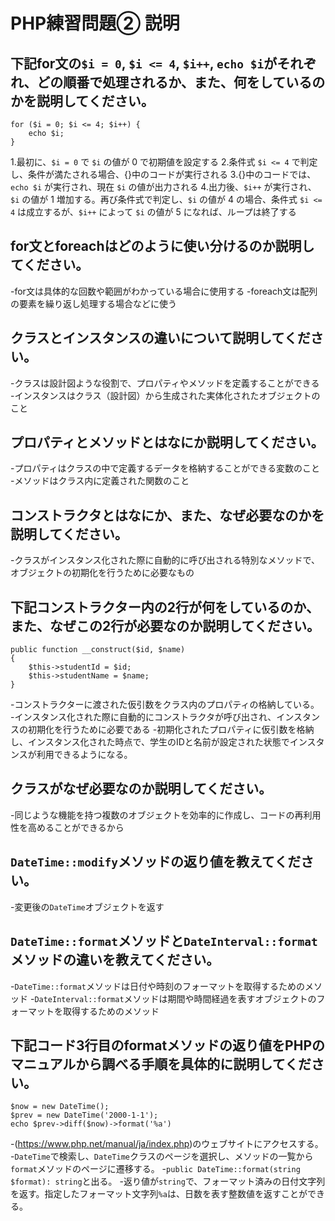 # PHP練習問題② 説明

## 下記for文の`$i = 0`, `$i <= 4`, `$i++`, `echo $i`がそれぞれ、どの順番で処理されるか、また、何をしているのかを説明してください。

```
for ($i = 0; $i <= 4; $i++) {
    echo $i;
}
```

1.最初に、`$i = 0` で `$i` の値が 0 で初期値を設定する
2.条件式 `$i <= 4` で判定し、条件が満たされる場合、{}中のコードが実行される
3.{}中のコードでは、`echo $i` が実行され、現在 `$i` の値が出力される
4.出力後、`$i++` が実行され、 `$i` の値が 1 増加する。再び条件式で判定し、`$i` の値が 4 の場合、条件式 `$i <= 4` は成立するが、`$i++` によって `$i` の値が 5 になれば、ループは終了する

## for文とforeachはどのように使い分けるのか説明してください。
-for文は具体的な回数や範囲がわかっている場合に使用する
-foreach文は配列の要素を繰り返し処理する場合などに使う

## クラスとインスタンスの違いについて説明してください。
-クラスは設計図ような役割で、プロパティやメソッドを定義することができる
-インスタンスはクラス（設計図）から生成された実体化されたオブジェクトのこと

## プロパティとメソッドとはなにか説明してください。
-プロパティはクラスの中で定義するデータを格納することができる変数のこと
-メソッドはクラス内に定義された関数のこと

## コンストラクタとはなにか、また、なぜ必要なのかを説明してください。
-クラスがインスタンス化された際に自動的に呼び出される特別なメソッドで、オブジェクトの初期化を行うために必要なもの

## 下記コンストラクター内の2行が何をしているのか、また、なぜこの2行が必要なのか説明してください。
```
public function __construct($id, $name)
{
    $this->studentId = $id;
    $this->studentName = $name;
}
```
-コンストラクターに渡された仮引数をクラス内のプロパティの格納している。
-インスタンス化された際に自動的にコンストラクタが呼び出され、インスタンスの初期化を行うために必要である
-初期化されたプロパティに仮引数を格納し、インスタンス化された時点で、学生のIDと名前が設定された状態でインスタンスが利用できるようになる。

## クラスがなぜ必要なのか説明してください。
-同じような機能を持つ複数のオブジェクトを効率的に作成し、コードの再利用性を高めることができるから

## `DateTime::modify`メソッドの返り値を教えてください。
-変更後の`DateTime`オブジェクトを返す

## `DateTime::format`メソッドと`DateInterval::format`メソッドの違いを教えてください。
-`DateTime::format`メソッドは日付や時刻のフォーマットを取得するためのメソッド
-`DateInterval::format`メソッドは期間や時間経過を表すオブジェクトのフォーマットを取得するためのメソッド

## 下記コード3行目のformatメソッドの返り値をPHPのマニュアルから調べる手順を具体的に説明してください。
```
$now = new DateTime();
$prev = new DateTime('2000-1-1');
echo $prev->diff($now)->format('%a')
```

-(https://www.php.net/manual/ja/index.php)のウェブサイトにアクセスする。
-`DateTime`で検索し、`DateTime`クラスのページを選択し、メソッドの一覧から`format`メソッドのページに遷移する。
-`public DateTime::format(string $format): string`と出る。
-返り値が`string`で、フォーマット済みの日付文字列を返す。指定したフォーマット文字列`%a`は、日数を表す整数値を返すことができる。
